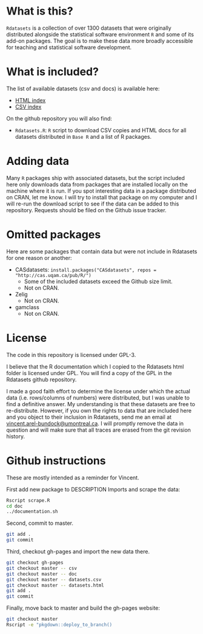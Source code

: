 
# What is this?

`Rdatasets` is a collection of over 1300 datasets that were originally distributed alongside the statistical software environment `R` and some of its add-on packages. The goal is to make these data more broadly accessible for teaching and statistical software development. 

# What is included?

The list of available datasets (csv and docs) is available here: 

+ [HTML index](https://vincentarelbundock.github.io/Rdatasets/articles/data.html)
+ [CSV index](https://raw.githubusercontent.com/vincentarelbundock/Rdatasets/master/datasets.csv)

On the github repository you will also find: 

* `Rdatasets.R`: `R` script to download CSV copies and HTML docs for all datasets distributed in `Base R` and a list of R packages. 

# Adding data

Many `R` packages ship with associated datasets, but the script included here only downloads data from packages that are installed locally on the machine where it is run. If you spot interesting data in a package distributed on CRAN, let me know. I will try to install that package on my computer and I will re-run the download script to see if the data can be added to this repository. Requests should be filed on the Github issue tracker.  

# Omitted packages

Here are some packages that contain data but were not include in Rdatasets for one reason or another:

* CASdatasets: `install.packages("CASdatasets", repos = "http://cas.uqam.ca/pub/R/")`
    - Some of the included datasets exceed the Github size limit.
    - Not on CRAN.
* Zelig
    - Not on CRAN.
* gamclass
    - Not on CRAN.

# License

The code in this repository is licensed under GPL-3.

I believe that the R documentation which I copied to the Rdatasets html folder is licensed under GPL. You will find a copy of the GPL in the Rdatasets github repository. 

I made a good faith effort to determine the license under which the actual data (i.e. rows/columns of numbers) were distributed, but I was unable to find a definitive answer. My understanding is that these datasets are free to re-distribute. However, if you own the rights to data that are included here and you object to their inclusion in Rdatasets, send me an email at vincent.arel-bundock@umontreal.ca. I will promptly remove the data in question and will make sure that all traces are erased from the git revision history.

# Github instructions

These are mostly intended as a reminder for Vincent.

First add new package to DESCRIPTION Imports and scrape the data:

```bash
Rscript scrape.R
cd doc
../documentation.sh
```

Second, commit to master.

```bash
git add .
git commit
```

Third, checkout gh-pages and import the new data there.

```bash
git checkout gh-pages
git checkout master -- csv
git checkout master -- doc
git checkout master -- datasets.csv
git checkout master -- datasets.html
git add .
git commit
```

Finally, move back to master and build the gh-pages website:

```bash
git checkout master
Rscript -e "pkgdown::deploy_to_branch()
```
